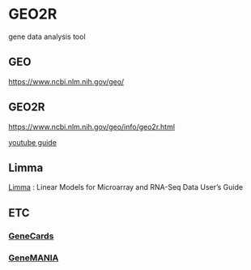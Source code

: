 # GEO2R
gene data analysis tool

## GEO
https://www.ncbi.nlm.nih.gov/geo/

## GEO2R
https://www.ncbi.nlm.nih.gov/geo/info/geo2r.html

[youtube guide](https://www.youtube.com/watch?v=EUPmGWS8ik0)

## Limma
[Limma](https://bioconductor.org/packages/release/bioc/vignettes/limma/inst/doc/usersguide.pdf) : Linear Models for Microarray and RNA-Seq Data User’s Guide

## ETC
### [GeneCards](https://www.genecards.org/)

### [GeneMANIA](https://genemania.org/)
